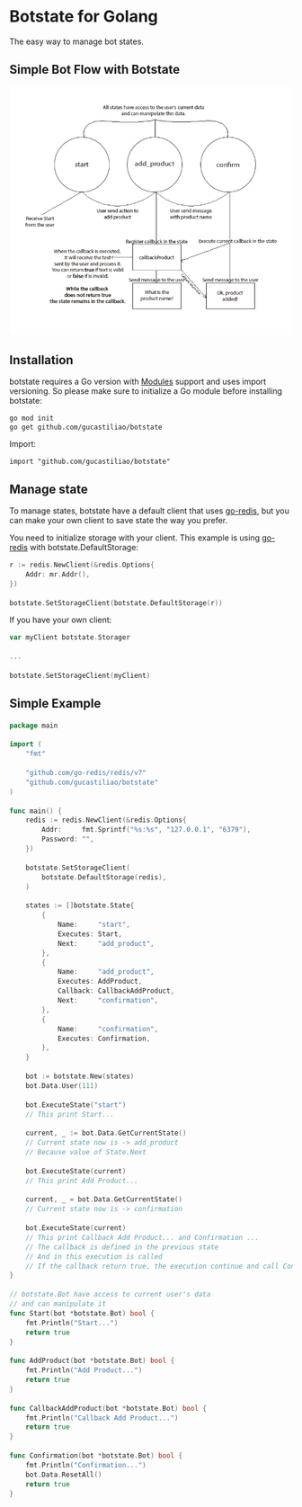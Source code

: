 # Botstate for Golang

The easy way to manage bot states.

## Simple Bot Flow with Botstate
![Botstate](examples/botstate.png)

## Installation

botstate requires a Go version with [Modules](https://github.com/golang/go/wiki/Modules) support and uses import versioning. So please make sure to initialize a Go module before installing botstate:

```
go mod init
go get github.com/gucastiliao/botstate
```

Import:

```
import "github.com/gucastiliao/botstate"
```

## Manage state

To manage states, botstate have a default client that uses [go-redis](https://github.com/go-redis/redis), but you can make your own client to save state the way you prefer.

You need to initialize storage with your client.
This example is using [go-redis](https://github.com/go-redis/redis) with botstate.DefaultStorage:
```go
r := redis.NewClient(&redis.Options{
    Addr: mr.Addr(),
})

botstate.SetStorageClient(botstate.DefaultStorage(r))
```

If you have your own client:

```go
var myClient botstate.Storager

...

botstate.SetStorageClient(myClient)
```

## Simple Example

```go
package main

import (
	"fmt"

	"github.com/go-redis/redis/v7"
	"github.com/gucastiliao/botstate"
)

func main() {
	redis := redis.NewClient(&redis.Options{
		Addr:     fmt.Sprintf("%s:%s", "127.0.0.1", "6379"),
		Password: "",
	})

	botstate.SetStorageClient(
		botstate.DefaultStorage(redis),
	)

	states := []botstate.State{
		{
			Name:     "start",
			Executes: Start,
			Next:     "add_product",
		},
		{
			Name:     "add_product",
			Executes: AddProduct,
			Callback: CallbackAddProduct,
			Next:     "confirmation",
		},
		{
			Name:     "confirmation",
			Executes: Confirmation,
		},
	}

	bot := botstate.New(states)
	bot.Data.User(111)

	bot.ExecuteState("start")
	// This print Start...

	current, _ := bot.Data.GetCurrentState()
	// Current state now is -> add_product
	// Because value of State.Next

	bot.ExecuteState(current)
	// This print Add Product...

	current, _ = bot.Data.GetCurrentState()
	// Current state now is -> confirmation

	bot.ExecuteState(current)
	// This print Callback Add Product... and Confirmation ...
	// The callback is defined in the previous state
	// And in this execution is called
	// If the callback return true, the execution continue and call Confirmation method
}

// botstate.Bot have access to current user's data
// and can manipulate it
func Start(bot *botstate.Bot) bool {
	fmt.Println("Start...")
	return true
}

func AddProduct(bot *botstate.Bot) bool {
	fmt.Println("Add Product...")
	return true
}

func CallbackAddProduct(bot *botstate.Bot) bool {
	fmt.Println("Callback Add Product...")
	return true
}

func Confirmation(bot *botstate.Bot) bool {
	fmt.Println("Confirmation...")
    bot.Data.ResetAll()
	return true
}

```